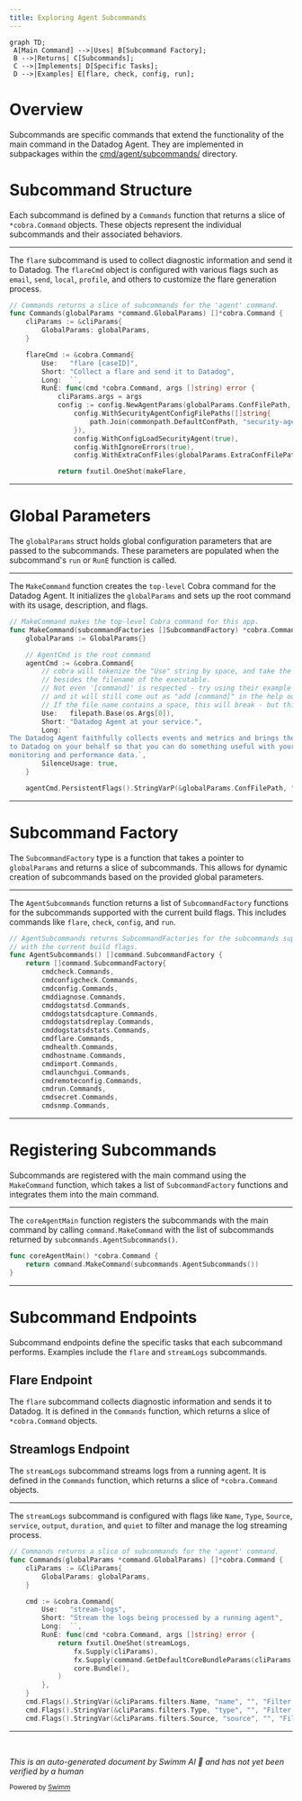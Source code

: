 ```yaml
---
title: Exploring Agent Subcommands
---
```

```mermaid
graph TD;
 A[Main Command] -->|Uses| B[Subcommand Factory];
 B -->|Returns| C[Subcommands];
 C -->|Implements| D[Specific Tasks];
 D -->|Examples| E[flare, check, config, run];
```

# Overview

Subcommands are specific commands that extend the functionality of the main command in the Datadog Agent. They are implemented in subpackages within the <SwmPath>[cmd/agent/subcommands/](cmd/agent/subcommands/)</SwmPath> directory.

# Subcommand Structure

Each subcommand is defined by a <SwmToken path="cmd/agent/subcommands/flare/command.go" pos="81:2:2" line-data="// Commands returns a slice of subcommands for the &#39;agent&#39; command.">`Commands`</SwmToken> function that returns a slice of <SwmToken path="cmd/agent/subcommands/flare/command.go" pos="82:14:17" line-data="func Commands(globalParams *command.GlobalParams) []*cobra.Command {">`*cobra.Command`</SwmToken> objects. These objects represent the individual subcommands and their associated behaviors.

<SwmSnippet path="/cmd/agent/subcommands/flare/command.go" line="81">

---

The <SwmToken path="cmd/agent/subcommands/flare/command.go" pos="88:5:5" line-data="		Use:   &quot;flare [caseID]&quot;,">`flare`</SwmToken> subcommand is used to collect diagnostic information and send it to Datadog. The <SwmToken path="cmd/agent/subcommands/flare/command.go" pos="87:1:1" line-data="	flareCmd := &amp;cobra.Command{">`flareCmd`</SwmToken> object is configured with various flags such as <SwmToken path="tasks/libs/pipeline/notifications.py" pos="149:10:10" line-data="def email_to_slackid(ctx: Context, email: str) -&gt; str:">`email`</SwmToken>, <SwmToken path="cmd/agent/subcommands/flare/command.go" pos="89:13:13" line-data="		Short: &quot;Collect a flare and send it to Datadog&quot;,">`send`</SwmToken>, <SwmToken path="tasks/libs/types/arch.py" pos="116:3:3" line-data="    def local() -&gt; Arch:">`local`</SwmToken>, <SwmToken path="cmd/agent/command/command.go" pos="70:52:52" line-data="		// Not even &#39;[command]&#39; is respected - try using their example &quot;add [-F file | -D dir]... [-f format] profile&quot;">`profile`</SwmToken>, and others to customize the flare generation process.

```go
// Commands returns a slice of subcommands for the 'agent' command.
func Commands(globalParams *command.GlobalParams) []*cobra.Command {
	cliParams := &cliParams{
		GlobalParams: globalParams,
	}

	flareCmd := &cobra.Command{
		Use:   "flare [caseID]",
		Short: "Collect a flare and send it to Datadog",
		Long:  ``,
		RunE: func(cmd *cobra.Command, args []string) error {
			cliParams.args = args
			config := config.NewAgentParams(globalParams.ConfFilePath,
				config.WithSecurityAgentConfigFilePaths([]string{
					path.Join(commonpath.DefaultConfPath, "security-agent.yaml"),
				}),
				config.WithConfigLoadSecurityAgent(true),
				config.WithIgnoreErrors(true),
				config.WithExtraConfFiles(globalParams.ExtraConfFilePath))

			return fxutil.OneShot(makeFlare,
```

---

</SwmSnippet>

# Global Parameters

The <SwmToken path="cmd/agent/subcommands/flare/command.go" pos="82:4:4" line-data="func Commands(globalParams *command.GlobalParams) []*cobra.Command {">`globalParams`</SwmToken> struct holds global configuration parameters that are passed to the subcommands. These parameters are populated when the subcommand's <SwmToken path="rtloader/test/python/datadog_checks/base/checks/__init__.py" pos="9:3:3" line-data="    def run(self):">`run`</SwmToken> or <SwmToken path="cmd/agent/subcommands/flare/command.go" pos="91:1:1" line-data="		RunE: func(cmd *cobra.Command, args []string) error {">`RunE`</SwmToken> function is called.

<SwmSnippet path="/cmd/agent/command/command.go" line="62">

---

The <SwmToken path="cmd/agent/command/command.go" pos="62:2:2" line-data="// MakeCommand makes the top-level Cobra command for this app.">`MakeCommand`</SwmToken> function creates the <SwmToken path="cmd/agent/command/command.go" pos="62:8:10" line-data="// MakeCommand makes the top-level Cobra command for this app.">`top-level`</SwmToken> Cobra command for the Datadog Agent. It initializes the <SwmToken path="cmd/agent/command/command.go" pos="64:1:1" line-data="	globalParams := GlobalParams{}">`globalParams`</SwmToken> and sets up the root command with its usage, description, and flags.

```go
// MakeCommand makes the top-level Cobra command for this app.
func MakeCommand(subcommandFactories []SubcommandFactory) *cobra.Command {
	globalParams := GlobalParams{}

	// AgentCmd is the root command
	agentCmd := &cobra.Command{
		// cobra will tokenize the "Use" string by space, and take the first one so there's no need to pass anything
		// besides the filename of the executable.
		// Not even '[command]' is respected - try using their example "add [-F file | -D dir]... [-f format] profile"
		// and it will still come out as "add [command]" in the help output.
		// If the file name contains a space, this will break - but this is not the case for the Agent executable.
		Use:   filepath.Base(os.Args[0]),
		Short: "Datadog Agent at your service.",
		Long: `
The Datadog Agent faithfully collects events and metrics and brings them
to Datadog on your behalf so that you can do something useful with your
monitoring and performance data.`,
		SilenceUsage: true,
	}

	agentCmd.PersistentFlags().StringVarP(&globalParams.ConfFilePath, "cfgpath", "c", "", "path to directory containing datadog.yaml")
```

---

</SwmSnippet>

# Subcommand Factory

The <SwmToken path="cmd/agent/command/command.go" pos="63:8:8" line-data="func MakeCommand(subcommandFactories []SubcommandFactory) *cobra.Command {">`SubcommandFactory`</SwmToken> type is a function that takes a pointer to <SwmToken path="cmd/agent/subcommands/flare/command.go" pos="82:4:4" line-data="func Commands(globalParams *command.GlobalParams) []*cobra.Command {">`globalParams`</SwmToken> and returns a slice of subcommands. This allows for dynamic creation of subcommands based on the provided global parameters.

<SwmSnippet path="/cmd/agent/subcommands/subcommands.go" line="42">

---

The <SwmToken path="cmd/agent/subcommands/subcommands.go" pos="42:2:2" line-data="// AgentSubcommands returns SubcommandFactories for the subcommands supported">`AgentSubcommands`</SwmToken> function returns a list of <SwmToken path="cmd/agent/subcommands/subcommands.go" pos="44:10:10" line-data="func AgentSubcommands() []command.SubcommandFactory {">`SubcommandFactory`</SwmToken> functions for the subcommands supported with the current build flags. This includes commands like <SwmToken path="cmd/agent/subcommands/flare/command.go" pos="88:5:5" line-data="		Use:   &quot;flare [caseID]&quot;,">`flare`</SwmToken>, <SwmToken path="pkg/collector/runner/runner_test.py" pos="10:3:3" line-data="    def check(self, instance):">`check`</SwmToken>, <SwmToken path="cmd/agent/subcommands/flare/command.go" pos="93:1:1" line-data="			config := config.NewAgentParams(globalParams.ConfFilePath,">`config`</SwmToken>, and <SwmToken path="rtloader/test/python/datadog_checks/base/checks/__init__.py" pos="9:3:3" line-data="    def run(self):">`run`</SwmToken>.

```go
// AgentSubcommands returns SubcommandFactories for the subcommands supported
// with the current build flags.
func AgentSubcommands() []command.SubcommandFactory {
	return []command.SubcommandFactory{
		cmdcheck.Commands,
		cmdconfigcheck.Commands,
		cmdconfig.Commands,
		cmddiagnose.Commands,
		cmddogstatsd.Commands,
		cmddogstatsdcapture.Commands,
		cmddogstatsdreplay.Commands,
		cmddogstatsdstats.Commands,
		cmdflare.Commands,
		cmdhealth.Commands,
		cmdhostname.Commands,
		cmdimport.Commands,
		cmdlaunchgui.Commands,
		cmdremoteconfig.Commands,
		cmdrun.Commands,
		cmdsecret.Commands,
		cmdsnmp.Commands,
```

---

</SwmSnippet>

# Registering Subcommands

Subcommands are registered with the main command using the <SwmToken path="cmd/agent/command/command.go" pos="62:2:2" line-data="// MakeCommand makes the top-level Cobra command for this app.">`MakeCommand`</SwmToken> function, which takes a list of <SwmToken path="cmd/agent/command/command.go" pos="63:8:8" line-data="func MakeCommand(subcommandFactories []SubcommandFactory) *cobra.Command {">`SubcommandFactory`</SwmToken> functions and integrates them into the main command.

<SwmSnippet path="/cmd/agent/main.go" line="31">

---

The <SwmToken path="cmd/agent/main.go" pos="31:2:2" line-data="func coreAgentMain() *cobra.Command {">`coreAgentMain`</SwmToken> function registers the subcommands with the main command by calling <SwmToken path="cmd/agent/main.go" pos="32:3:5" line-data="	return command.MakeCommand(subcommands.AgentSubcommands())">`command.MakeCommand`</SwmToken> with the list of subcommands returned by <SwmToken path="cmd/agent/main.go" pos="32:7:11" line-data="	return command.MakeCommand(subcommands.AgentSubcommands())">`subcommands.AgentSubcommands()`</SwmToken>.

```go
func coreAgentMain() *cobra.Command {
	return command.MakeCommand(subcommands.AgentSubcommands())
}
```

---

</SwmSnippet>

# Subcommand Endpoints

Subcommand endpoints define the specific tasks that each subcommand performs. Examples include the <SwmToken path="cmd/agent/subcommands/flare/command.go" pos="88:5:5" line-data="		Use:   &quot;flare [caseID]&quot;,">`flare`</SwmToken> and <SwmToken path="cmd/agent/subcommands/streamlogs/command.go" pos="60:7:7" line-data="			return fxutil.OneShot(streamLogs,">`streamLogs`</SwmToken> subcommands.

## Flare Endpoint

The <SwmToken path="cmd/agent/subcommands/flare/command.go" pos="88:5:5" line-data="		Use:   &quot;flare [caseID]&quot;,">`flare`</SwmToken> subcommand collects diagnostic information and sends it to Datadog. It is defined in the <SwmToken path="cmd/agent/subcommands/flare/command.go" pos="81:2:2" line-data="// Commands returns a slice of subcommands for the &#39;agent&#39; command.">`Commands`</SwmToken> function, which returns a slice of <SwmToken path="cmd/agent/subcommands/flare/command.go" pos="82:14:17" line-data="func Commands(globalParams *command.GlobalParams) []*cobra.Command {">`*cobra.Command`</SwmToken> objects.

## Streamlogs Endpoint

The <SwmToken path="cmd/agent/subcommands/streamlogs/command.go" pos="60:7:7" line-data="			return fxutil.OneShot(streamLogs,">`streamLogs`</SwmToken> subcommand streams logs from a running agent. It is defined in the <SwmToken path="cmd/agent/subcommands/flare/command.go" pos="81:2:2" line-data="// Commands returns a slice of subcommands for the &#39;agent&#39; command.">`Commands`</SwmToken> function, which returns a slice of <SwmToken path="cmd/agent/subcommands/flare/command.go" pos="82:14:17" line-data="func Commands(globalParams *command.GlobalParams) []*cobra.Command {">`*cobra.Command`</SwmToken> objects.

<SwmSnippet path="/cmd/agent/subcommands/streamlogs/command.go" line="49">

---

The <SwmToken path="cmd/agent/subcommands/streamlogs/command.go" pos="60:7:7" line-data="			return fxutil.OneShot(streamLogs,">`streamLogs`</SwmToken> subcommand is configured with flags like <SwmToken path="cmd/agent/subcommands/streamlogs/command.go" pos="67:14:14" line-data="	cmd.Flags().StringVar(&amp;cliParams.filters.Name, &quot;name&quot;, &quot;&quot;, &quot;Filter by name&quot;)">`Name`</SwmToken>, <SwmToken path="cmd/agent/subcommands/streamlogs/command.go" pos="68:14:14" line-data="	cmd.Flags().StringVar(&amp;cliParams.filters.Type, &quot;type&quot;, &quot;&quot;, &quot;Filter by type&quot;)">`Type`</SwmToken>, <SwmToken path="cmd/agent/subcommands/streamlogs/command.go" pos="69:14:14" line-data="	cmd.Flags().StringVar(&amp;cliParams.filters.Source, &quot;source&quot;, &quot;&quot;, &quot;Filter by source&quot;)">`Source`</SwmToken>, <SwmToken path="cmd/agent/command/command.go" pos="74:13:13" line-data="		Short: &quot;Datadog Agent at your service.&quot;,">`service`</SwmToken>, <SwmToken path="cmd/agent/command/command.go" pos="71:31:31" line-data="		// and it will still come out as &quot;add [command]&quot; in the help output.">`output`</SwmToken>, <SwmToken path="tasks/custom_task/custom_task.py" pos="58:25:25" line-data="    log_path: str, name: str, module: str, task_datetime: str, duration: float, task_result: str">`duration`</SwmToken>, and <SwmToken path="tasks/libs/common/utils.py" pos="462:10:10" line-data="def timed(name=&quot;&quot;, quiet=False):">`quiet`</SwmToken> to filter and manage the log streaming process.

```go
// Commands returns a slice of subcommands for the 'agent' command.
func Commands(globalParams *command.GlobalParams) []*cobra.Command {
	cliParams := &CliParams{
		GlobalParams: globalParams,
	}

	cmd := &cobra.Command{
		Use:   "stream-logs",
		Short: "Stream the logs being processed by a running agent",
		Long:  ``,
		RunE: func(cmd *cobra.Command, args []string) error {
			return fxutil.OneShot(streamLogs,
				fx.Supply(cliParams),
				fx.Supply(command.GetDefaultCoreBundleParams(cliParams.GlobalParams)),
				core.Bundle(),
			)
		},
	}
	cmd.Flags().StringVar(&cliParams.filters.Name, "name", "", "Filter by name")
	cmd.Flags().StringVar(&cliParams.filters.Type, "type", "", "Filter by type")
	cmd.Flags().StringVar(&cliParams.filters.Source, "source", "", "Filter by source")
```

---

</SwmSnippet>

&nbsp;

*This is an auto-generated document by Swimm AI 🌊 and has not yet been verified by a human*

<SwmMeta version="3.0.0" repo-id="Z2l0aHViJTNBJTNBZGF0YWRvZy1hZ2VudCUzQSUzQVN3aW1tLURlbW8=" repo-name="datadog-agent"><sup>Powered by [Swimm](/)</sup></SwmMeta>
